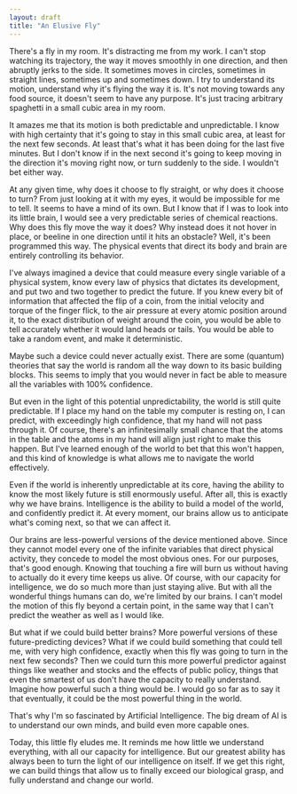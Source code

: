 ```yaml
---
layout: draft
title: "An Elusive Fly"
---
```


There's a fly in my room. It's distracting me from my work. I can't stop watching its trajectory, the way it moves smoothly in one direction, and then abruptly jerks to the side. It sometimes moves in circles, sometimes in straight lines, sometimes up and sometimes down. I try to understand its motion, understand why it's flying the way it is. It's not moving towards any food source, it doesn't seem to have any purpose. It's just tracing arbitrary spaghetti in a small cubic area in my room.

It amazes me that its motion is both predictable and unpredictable. I know with high certainty that it's going to stay in this small cubic area, at least for the next few seconds. At least that's what it has been doing for the last five minutes. But I don't know if in the next second it's going to keep moving in the direction it's moving right now, or turn suddenly to the side. I wouldn't bet either way.

At any given time, why does it choose to fly straight, or why does it choose to turn? From just looking at it with my eyes, it would be impossible for me to tell. It seems to have a mind of its own. But I know that if I was to look into its little brain, I would see a very predictable series of chemical reactions. Why does this fly move the way it does? Why instead does it not hover in place, or beeline in one direction until it hits an obstacle? Well, it's been programmed this way. The physical events that direct its body and brain are entirely controlling its behavior.

I've always imagined a device that could measure every single variable of a physical system, know every law of physics that dictates its development, and put two and two together to predict the future. If you knew every bit of information that affected the flip of a coin, from the initial velocity and torque of the finger flick, to the air pressure at every atomic position around it, to the exact distribution of weight around the coin, you would be able to tell accurately whether it would land heads or tails. You would be able to take a random event, and make it deterministic.

Maybe such a device could never actually exist. There are some (quantum) theories that say the world is random all the way down to its basic building blocks. This seems to imply that you would never in fact be able to measure all the variables with 100% confidence.

But even in the light of this potential unpredictability, the world is still quite predictable. If I place my hand on the table my computer is resting on, I can predict, with exceedingly high confidence, that my hand will not pass through it. Of course, there's an infinitesimally small chance that the atoms in the table and the atoms in my hand will align just right to make this happen. But I've learned enough of the world to bet that this won't happen, and this kind of knowledge is what allows me to navigate the world effectively.

Even if the world is inherently unpredictable at its core, having the ability to know the most likely future is still enormously useful. After all, this is exactly why we have brains. Intelligence is the ability to build a model of the world, and confidently predict it. At every moment, our brains allow us to anticipate what's coming next, so that we can affect it.

Our brains are less-powerful versions of the device mentioned above. Since they cannot model every one of the infinite variables that direct physical activity, they concede to model the most obvious ones. For our purposes, that's good enough. Knowing that touching a fire will burn us without having to actually do it every time keeps us alive. Of course, with our capacity for intelligence, we do so much more than just staying alive. But with all the wonderful things humans can do, we're limited by our brains. I can't model the motion of this fly beyond a certain point, in the same way that I can't predict the weather as well as I would like.

But what if we could build better brains? More powerful versions of these future-predicting devices? What if we could build something that could tell me, with very high confidence, exactly when this fly was going to turn in the next few seconds? Then we could turn this more powerful predictor against things like weather and stocks and the effects of public policy, things that even the smartest of us don't have the capacity to really understand. Imagine how powerful such a thing would be. I would go so far as to say it that eventually, it could be the most powerful thing in the world.

That's why I'm so fascinated by Artificial Intelligence. The big dream of AI is to understand our own minds, and build even more capable ones.

Today, this little fly eludes me. It reminds me how little we understand everything, with all our capacity for intelligence. But our greatest ability has always been to turn the light of our intelligence on itself. If we get this right, we can build things that allow us to finally exceed our biological grasp, and fully understand and change our world.